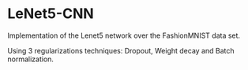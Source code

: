 # LeNet5-CNN
Implementation of the Lenet5 network over the FashionMNIST data set.

Using 3 regularizations techniques: Dropout, Weight decay and Batch normalization.
